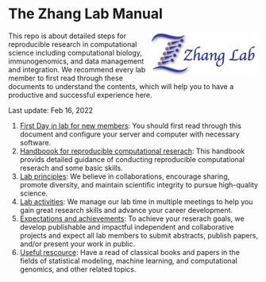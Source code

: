 # The Zhang Lab Manual

<img src="https://github.com/fanzhanglab/Zhang_lab_manual/blob/main/lab_logo_website.png" width="220" align="right">

This repo is about detailed steps for reproducible research in computational science including computational biology, immunogenomics, and data management and integration.
We recommend every lab member to first read through these documents to understand the contents, which will help you to have a productive and successful experience here.

Last update: Feb 16, 2022

1. [First Day in lab for new members](https://github.com/fanzhanglab/Zhang_lab_manual/blob/master/your_first_day.md): You should first read through this document and configure your server and computer with necessary software.
2. [Handboook for reproducible computational reserach](https://github.com/fanzhanglab/Zhang_lab_manual/blob/master/reproducible_research.md): This handbook provids detailed guidance of conducting reproducible computational reserach and some basic skills.
3. [Lab principles](https://github.com/fanzhanglab/Zhang_lab_manual/blob/master/lab_principle.md): We believe in collaborations, encourage sharing, promote diversity, and maintain scientific integrity to pursue high-quality science.
4. [Lab activities](https://github.com/fanzhanglab/Zhang_lab_manual/blob/master/lab_activity.md): We manage our lab time in multiple meetings to help you gain great research skills and advance your career development.
5. [Expectations and achievements](https://github.com/fanzhanglab/Zhang_lab_manual/blob/master/for_trainee.md): To achieve your reserach goals, we develop publishable and impactful independent and collaborative projects and expect all lab members to submit abstracts, publish papers, and/or present your work in public.
6. [Useful rescource](https://github.com/fanzhanglab/Zhang_lab_manual/blob/master/resource.md): Have a read of classical books and papers in the fields of statistical modeling, machine learning, and computational genomics, and other related topics.
